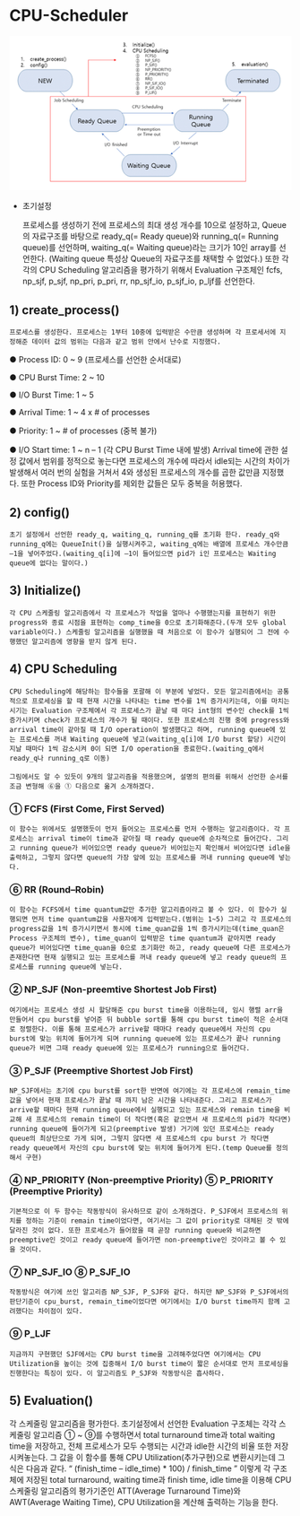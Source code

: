 # CPU-Scheduler
![Structure](/asset/structure.png)

* 초기설정

	프로세스를 생성하기 전에 프로세스의 최대 생성 개수를 10으로 설정하고, Queue의 자료구조를 바탕으로 ready_q(= Ready queue)와 running_q(= Running queue)를 선언하며, waiting_q(= Waiting queue)라는 크기가 10인 array를 선언한다. (Waiting queue 특성상 Queue의 자료구조를 채택할 수 없었다.) 또한 각각의 CPU Scheduling 알고리즘을 평가하기 위해서 Evaluation 구조체인 fcfs, np_sjf, p_sjf, np_pri, p_pri, rr, np_sjf_io, p_sjf_io, p_ljf를 선언한다.

## 1) create_process()

	프로세스를 생성한다. 프로세스는 1부터 10중에 입력받은 수만큼 생성하며 각 프로세서에 지정해준 데이터 값의 범위는 다음과 같고 범위 안에서 난수로 지정했다.
● Process ID: 0 ~ 9 (프로세스를 선언한 순서대로)

● CPU Burst Time: 2 ~ 10

● I/O Burst Time: 1 ~ 5

● Arrival Time: 1 ~ 4 x # of processes

● Priority: 1 ~ # of processes (중복 불가)

● I/O Start time: 1 ~ n – 1 (각 CPU Burst Time 내에 발생)
	Arrival time에 관한 설정 값에서 범위를 정적으로 놓는다면 프로세스의 개수에 따라서 idle되는 시간의 차이가 발생해서 여러 번의 실험을 거쳐서 4와 생성된 프로세스의 개수를 곱한 값만큼 지정했다. 또한 Process ID와 Priority를 제외한 값들은 모두 중복을 허용했다.

## 2) config()
	초기 설정에서 선언한 ready_q, waiting_q, running_q를 초기화 한다. ready_q와 running_q에는 QueueInit()을 실행시켜주고, waiting_q에는 배열에 프로세스 개수만큼 –1을 넣어주었다.(waiting_q[i]에 –1이 들어있으면 pid가 i인 프로세스는 Waiting queue에 없다는 말이다.)

## 3) Initialize()
	각 CPU 스케줄링 알고리즘에서 각 프로세스가 작업을 얼마나 수행했는지를 표현하기 위한 progress와 종료 시점을 표현하는 comp_time을 0으로 초기화해준다.(두개 모두 global variable이다.) 스케줄링 알고리즘을 실행했을 때 처음으로 이 함수가 실행되어 그 전에 수행했던 알고리즘에 영향을 받지 않게 된다.

## 4) CPU Scheduling
	CPU Scheduling에 해당하는 함수들을 포괄해 이 부분에 넣었다. 모든 알고리즘에서는 공통적으로 프로세싱을 할 때 현재 시간을 나타내는 time 변수를 1씩 증가시키는데, 이를 마치는 시기는 Evaluation 구조체에서 각 프로세스가 끝날 때 마다 int형의 변수인 check를 1씩 증가시키며 check가 프로세스의 개수가 될 때이다. 또한 프로세스의 진행 중에 progress와 arrival time이 같아질 때 I/O operation이 발생했다고 하며, running queue에 있는 프로세스를 꺼내 Waiting queue에 넣고(waiting_q[i]에 I/O burst 할당) 시간이 지날 때마다 1씩 감소시켜 0이 되면 I/O operation을 종료한다.(waiting_q에서 ready_q나 running_q로 이동)

	그림에서도 알 수 있듯이 9개의 알고리즘을 적용했으며, 설명의 편의를 위해서 선언한 순서를 조금 변형해 ⑥을 ① 다음으로 옮겨 소개하겠다. 

### ① FCFS (First Come, First Served)
	이 함수는 위에서도 설명했듯이 먼저 들어오는 프로세스를 먼저 수행하는 알고리즘이다. 각 프로세스는 arrival time이 time과 같아질 때 ready queue에 순차적으로 들어간다. 그리고 running queue가 비어있으면 ready queue가 비어있는지 확인해서 비어있다면 idle을 출력하고, 그렇지 않다면 queue의 가장 앞에 있는 프로세스를 꺼내 running queue에 넣는다.
### ⑥ RR (Round–Robin)
	이 함수는 FCFS에서 time quantum값만 추가한 알고리즘이라고 볼 수 있다. 이 함수가 실행되면 먼저 time quantum값을 사용자에게 입력받는다.(범위는 1~5) 그리고 각 프로세스의 progress값을 1씩 증가시키면서 동시에 time_quan값을 1씩 증가시키는데(time_quan은 Process 구조체의 변수), time_quan이 입력받은 time quantum과 같아지면 ready queue가 비어있다면 time_quan을 0으로 초기화만 하고, ready queue에 다른 프로세스가 존재한다면 현재 실행되고 있는 프로세스를 꺼내 ready queue에 넣고 ready queue의 프로세스를 running queue에 넣는다.

### ② NP_SJF (Non-preemtive Shortest Job First)
 	여기에서는 프로세스 생성 시 할당해준 cpu burst time을 이용하는데, 임시 행렬 arr을 만들어서 cpu burst를 넣어준 뒤 bubble sort를 통해 cpu burst time이 적은 순서대로 정렬한다. 이를 통해 프로세스가 arrive할 때마다 ready queue에서 자신의 cpu burst에 맞는 위치에 들어가게 되며 running queue에 있는 프로세스가 끝나 running queue가 비면 그때 ready queue에 있는 프로세스가 running으로 들어간다.

### ③ P_SJF (Preemptive Shortest Job First)
	NP_SJF에서는 초기에 cpu burst를 sort한 반면에 여기에는 각 프로세스에 remain_time값을 넣어서 현재 프로세스가 끝날 때 까지 남은 시간을 나타내준다. 그리고 프로세스가 arrive할 때마다 현재 running queue에서 실행되고 있는 프로세스와 remain time을 비교해 새 프로세스의 remain time이 더 작다면(혹은 같으면서 새 프로세스의 pid가 작다면) running queue에 들어가게 되고(preemptive 발생) 거기에 있던 프로세스는 ready queue의 최상단으로 가게 되며, 그렇지 않다면 새 프로세스의 cpu burst 가 작다면 ready queue에서 자신의 cpu burst에 맞는 위치에 들어가게 된다.(temp Queue를 정의해서 구현)

### ④ NP_PRIORITY (Non-preemptive Priority) ⑤ P_PRIORITY (Preemptive Priority)
	기본적으로 이 두 함수는 작동방식이 유사하므로 같이 소개하겠다. P_SJF에서 프로세스의 위치를 정하는 기준이 remain time이었다면, 여기서는 그 값이 priority로 대체된 것 밖에 달라진 것이 없다. 또한 프로세스가 들어왔을 때 곧장 running queue와 비교하면 preemptive인 것이고 ready queue에 들어가면 non-preemptive인 것이라고 볼 수 있을 것이다.

### ⑦ NP_SJF_IO ⑧ P_SJF_IO
	작동방식은 여기에 쓰인 알고리즘 NP_SJF, P_SJF와 같다. 하지만 NP_SJF와 P_SJF에서의 판단기준이 cpu_burst, remain_time이었다면 여기에서는 I/O burst time까지 함께 고려했다는 차이점이 있다.
### ⑨ P_LJF
	지금까지 구현했던 SJF에서는 CPU burst time을 고려해주었다면 여기에서는 CPU Utilization을 높이는 것에 집중해서 I/O burst time이 짧은 순서대로 먼저 프로세싱을 진행한다는 특징이 있다. 이 알고리즘도 P_SJF와 작동방식은 흡사하다.

## 5) Evaluation()

각 스케줄링 알고리즘을 평가한다. 초기설정에서 선언한 Evaluation 구조체는 각각 스케줄링 알고리즘 ① ~ ⑨를 수행하면서 total turnaround time과 total waiting time을 저장하고, 전체 프로세스가 모두 수행되는 시간과 idle한 시간의 비율 또한 저장시켜놓는다. 그 값을 이 함수를 통해 CPU Utilization(추가구현)으로 변환시키는데 그 식은 다음과 같다.
“ (finish_time – idle_time) * 100) / finish_time ”
	이렇게 각 구조체에 저장된 total turnaround, waiting time과 finish time, idle time을 이용해 CPU 스케줄링 알고리즘의 평가기준인 ATT(Average Turnaround Time)와 AWT(Average Waiting Time), CPU Utilization을 계산해 출력하는 기능을 한다.
